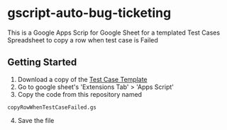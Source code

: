 # gscript-auto-bug-ticketing
This is a Google Apps Scrip for Google Sheet for a templated Test Cases Spreadsheet to copy a row when test case is Failed

## Getting Started
1. Download a copy of the [Test Case Template](https://docs.google.com/spreadsheets/d/1Zx4uTLs6rUR2_hBcNOktWdJ3E-G8KxHagSxGTIJevr4/edit?usp=sharing)
2. Go to google sheet's 'Extensions Tab' > 'Apps Script'
3. Copy the code from this repository named
```
copyRowWhenTestCaseFailed.gs
```
4. Save the file
